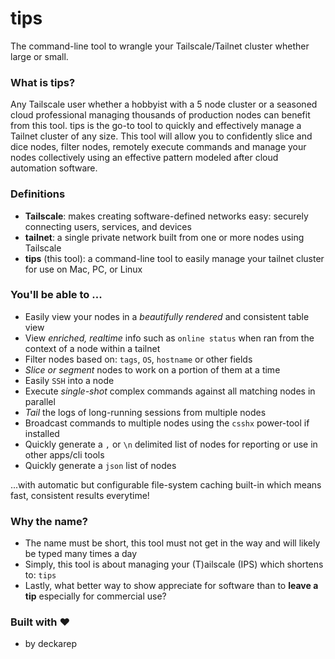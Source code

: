 # tips
The command-line tool to wrangle your Tailscale/Tailnet cluster whether large or small.

### What is tips?
Any Tailscale user whether a hobbyist with a 5 node cluster or a seasoned cloud professional managing thousands of 
production nodes can benefit from this tool. tips is the go-to tool to quickly and effectively manage a Tailnet
cluster of any size. This tool will allow you to confidently slice and dice nodes, filter nodes, remotely execute 
commands and manage your nodes collectively using an effective pattern modeled after cloud automation software.

### Definitions
* **Tailscale**: makes creating software-defined networks easy: securely connecting users, services, and devices
* **tailnet**: a single private network built from one or more nodes using Tailscale
* **tips** (this tool): a command-line tool to easily manage your tailnet cluster for use on Mac, PC, or Linux

### You'll be able to ...
* Easily view your nodes in a *beautifully rendered* and consistent table view
* View *enriched, realtime* info such as `online status` when ran from the context of a node within a tailnet
* Filter nodes based on: `tags`, `OS`, `hostname` or other fields
* *Slice or segment* nodes to work on a portion of them at a time
* Easily `SSH` into a node
* Execute *single-shot* complex commands against all matching nodes in parallel
* *Tail* the logs of long-running sessions from multiple nodes
* Broadcast commands to multiple nodes using the `csshx` power-tool if installed
* Quickly generate a `,` or `\n` delimited list of nodes for reporting or use in other apps/cli tools
* Quickly generate a `json` list of nodes

...with automatic but configurable file-system caching built-in which means fast, consistent results everytime!

### Why the name?
* The name must be short, this tool must not get in the way and will likely be typed many times a day
* Simply, this tool is about managing your (T)ailscale (IPS) which shortens to: `tips`
* Lastly, what better way to show appreciate for software than to **leave a tip** especially for commercial use?

### Built with ❤️
* by deckarep